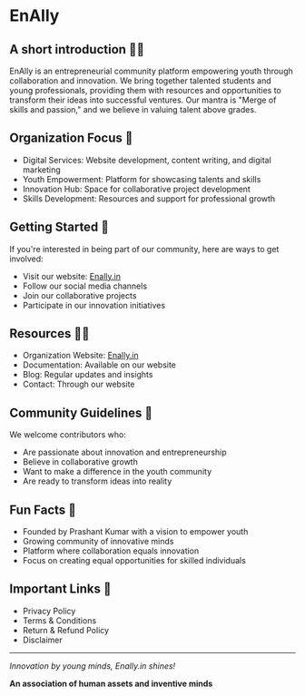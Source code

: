 # EnAlly

## A short introduction 🙋‍♀️
EnAlly is an entrepreneurial community platform empowering youth through collaboration and innovation. We bring together talented students and young professionals, providing them with resources and opportunities to transform their ideas into successful ventures. Our mantra is "Merge of skills and passion," and we believe in valuing talent above grades.

## Organization Focus 🎯
- Digital Services: Website development, content writing, and digital marketing
- Youth Empowerment: Platform for showcasing talents and skills
- Innovation Hub: Space for collaborative project development
- Skills Development: Resources and support for professional growth

## Getting Started 🚀

If you're interested in being part of our community, here are ways to get involved:
- Visit our website: [Enally.in](https://enally.in)
- Follow our social media channels
- Join our collaborative projects
- Participate in our innovation initiatives

## Resources 👩‍💻
- Organization Website: [Enally.in](https://enally.in)
- Documentation: Available on our website
- Blog: Regular updates and insights
- Contact: Through our website

## Community Guidelines 🌈
We welcome contributors who:
- Are passionate about innovation and entrepreneurship
- Believe in collaborative growth
- Want to make a difference in the youth community
- Are ready to transform ideas into reality

## Fun Facts 🍿
- Founded by Prashant Kumar with a vision to empower youth
- Growing community of innovative minds
- Platform where collaboration equals innovation
- Focus on creating equal opportunities for skilled individuals

## Important Links 🔗
- Privacy Policy
- Terms & Conditions
- Return & Refund Policy
- Disclaimer

---

*Innovation by young minds, Enally.in shines!*

**An association of human assets and inventive minds**
